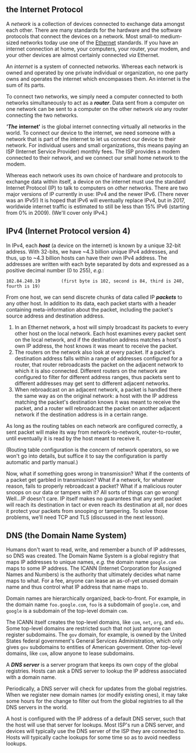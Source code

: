 ## the Internet Protocol

A *network* is a collection of devices connected to exchange data amongst each other. There are many standards for the hardware and the software protocols that connect the devices on a network. Most small-to medium-sized networks today use one of the [Ethernet](https://en.wikipedia.org/wiki/Ethernet) standards. If you have an internet connection at home, your computers, your router, your modem, and your other devices are almost certainly connected *via* Ethernet.

An *internet* is a system of connected networks. Whereas each network is owned and operated by one private individual or organization, no one party owns and operates the internet which encompasses them. An internet is the sum of its parts.

To connect two networks, we simply need a computer connected to both networks simultaneously to act as a ***router***. Data sent from a computer on one network can be sent to a computer on the other network *via* any router connecting the two networks.

***'The*** **internet'** is the global internet connecting virtually all networks in the world. To connect our device to the internet, we need someone with a network that is part of the internet to let us connect our device to their network. For individual users and small organizations, this means paying an ISP (Internet Service Provider) monthly fees. The ISP provides a modem connected to their network, and we connect our small home network to the modem.

Whereas each network uses its own choice of hardware and protocols to exchange data within itself, a device on the internet must use the standard Internet Protocol (IP) to talk to computers on *other* networks. There are two major versions of IP currently in use: IPv4 and the newer IPv6. (There never was an IPv5!) It is hoped that IPv6 will eventually replace IPv4, but in 2017, worldwide internet traffic is estimated to still be less than 15% IPv6 (starting from 0% in 2009). (We'll cover only IPv4.)

## IPv4 (Internet Protocol version 4)

In IPv4, each ***host*** (a device on the internet) is known by a unique 32-bit address. With 32-bits, we have ~4.3 billion unique IPv4 addresses, and thus, up to ~4.3 billion hosts can have their own IPv4 address. The addresses are written with each byte separated by dots and expressed as a positive decimal number (0 to 255), *e.g.*:

```
102.84.240.19        (first byte is 102, second is 84, third is 240, fourth is 19)
```

From one host, we can send discrete chunks of data called IP ***packets*** to any other host. In addition to its data, each packet starts with a header containing meta-information about the packet, including the packet's source address and destination address.

 1. In an Ethernet network, a host will simply broadcast its packets to every other host on the local network. Each host examines every packet sent on the local network, and if the destination address matches a host's own IP address, the host knows it was meant to receive the packet.
 2. The routers on the network also look at every packet. If a packet's destination address falls within a range of addresses configured for a router, that router rebroadcasts the packet on the adjacent network to which it is also connected. Different routers on the network are configured to filter for different address ranges, thus packets sent to different addresses may get sent to different adjacent networks.
 3. When rebroadcast on an adjacent network, a packet is handled there the same way as on the original network: a host with the IP address matching the packet's destination knows it was meant to receive the packet, and a router will rebroadcast the packet on another adjacent network if the destination address is in a certain range.

As long as the routing tables on each network are configured correctly, a sent packet will make its way from network-to-network, router-to-router, until eventually it is read by the host meant to receive it.

(Routing table configuration is the concern of network operators, so we won't go into details, but suffice it to say the configuration is partly automatic and partly manual.)

Now, what if something goes wrong in transmission? What if the contents of a packet get garbled in transmission? What if a network, for whatever reason, fails to properly rebroadcast a packet? What if a malicious router snoops on our data or tampers with it? All sorts of things can go wrong! Well...IP doesn't care. IP itself makes no guarantees that any sent packet will reach its destination in tact or even reach its destination at all, nor does it protect your packets from snooping or tampering. To solve those problems, we'll need TCP and TLS (discussed in the next lesson).

## DNS (the Domain Name System)

Humans don't want to read, write, and remember a bunch of IP addresses, so DNS was created. The Domain Name System is a global registry that maps IP addresses to unique names, *e.g.* the domain name `google.com` maps to some IP address. The ICANN (Internet Corporation for Assigned Names and Numbers) is the authority that ultimately decides what name maps to what. For a fee, anyone can lease an as-of-yet unused domain name and thus control what IP address that name maps to.

Domain names are hierarchically organized, back-to-front. For example, in the domain name `foo.google.com`, `foo` is a subdomain of `google.com`, and `google` is a subdomain of the top-level domain `com`.

The ICANN itself creates the top-level domains, like `com`, `net`, `org`, and `edu`. Some top-level domains are restricted such that not just anyone can register subdomains. The `gov` domain, for example, is owned by the United States federal government's General Services Administration, which only gives `gov` subdomains to entities of American goverment. Other top-level domains, like `com`, allow anyone to lease subdomains.

A ***DNS server*** is a server program that keeps its own copy of the global registries. Hosts can ask a DNS server to lookup the IP address associated with a domain name.

Periodically, a DNS server will check for updates from the global registries. When we register new domain names (or modify existing ones), it may take some hours for the change to filter out from the global registries to all the DNS servers in the world.

A host is configured with the IP address of a default DNS server, such that the host will use that server for lookups. Most ISP's run a DNS server, and devices will typically use the DNS server of the ISP they are connected to. Hosts will typically cache lookups for some time so as to avoid needless lookups.
